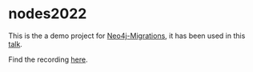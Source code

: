 # nodes2022

This is the a demo project for [Neo4j-Migrations](https://github.com/michael-simons/neo4j-migrations), it has been used in this [talk](https://speakerdeck.com/michaelsimons/neo4j-migrations-the-lean-way-of-applying-database-refactorings-to-neo4j-efa52ac1-85e1-4688-97f3-566fc78de6cd).

Find the recording [here](https://www.youtube.com/watch?v=5-j0xiVAeoM).
